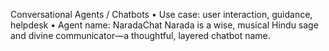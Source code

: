Conversational Agents / Chatbots
• Use case: user interaction, guidance, helpdesk
• Agent name: NaradaChat
Narada is a wise, musical Hindu sage and divine communicator—a thoughtful, layered chatbot name.
